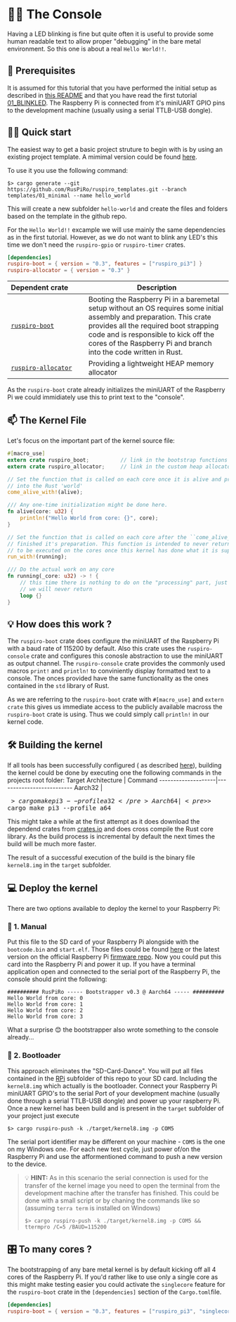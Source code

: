 # :man_teacher: The Console
Having a LED blinking is fine but quite often it is useful to provide some human readable text to
allow proper "debugging" in the bare metal environment. So this one is about a real ``Hello World!!``.

## :ticket: Prerequisites
It is assumed for this tutorial that you have performed the initial setup as described in
[this README](../README.md) and that you have read the first tutorial [01_BLINKLED](../01_BLINKLED/README.md).
The Raspberry Pi is connected from it's miniUART GPIO pins to the development machine (usually using
a serial TTLB-USB dongle).

## :running_woman: Quick start
The easiest way to get a basic project struture to begin with is by using an existing project
template. A mimimal version could be found [here](https://github.com/RusPiRo/ruspiro_templates/tree/templates/01_minimal).

To use it you use the following command:
```
$> cargo generate --git https://github.com/RusPiRo/ruspiro_templates.git --branch templates/01_minimal --name hello_world
```

This will create a new subfolder `hello-world` and create the files and folders based on the template
in the github repo.

For the ``Hello World!!`` excample we will use mainly the same dependencies as in the first tutorial.
However, as we do not want to blink any LED's this time we don't need the `ruspiro-gpio` or
`ruspiro-timer` crates.
```toml
[dependencies]
ruspiro-boot = { version = "0.3", features = ["ruspiro_pi3"] }
ruspiro-allocator = { version = "0.3" }
```

| Dependent&nbsp;crate&nbsp;&nbsp;&nbsp;&nbsp;&nbsp;&nbsp;&nbsp;| Description |
|------------------|-------------|
| [``ruspiro-boot``](https://crates.io/crates/ruspiro-boot) | Booting the Raspberry Pi in a baremetal setup without an OS requires some initial assembly and preparation. This crate provides all the required boot strapping code and is responsible to kick off the cores of the Raspberry Pi and branch into the code written in Rust. |
| [``ruspiro-allocator``](https://crates.io/crates/ruspiro-allocator) | Providing a lightweight HEAP memory allocator |

As the ``ruspiro-boot`` crate already initializes the miniUART of the Raspberry  Pi we could immidiately
use this to print text to the "console". 

## :mailbox: The Kernel File

Let's focus on the important part of the kernel source file:
```rust
#[macro_use]
extern crate ruspiro_boot;          // link in the bootstrap functions
extern crate ruspiro_allocator;     // link in the custom heap allocator

// Set the function that is called on each core once it is alive and prepared to branch
// into the Rust 'world'
come_alive_with!(alive);

/// Any one-time initialization might be done here.
fn alive(core: u32) {
    println!("Hello World from core: {}", core);
}

// Set the function that is called on each core after the ``come_alive_with`` function has
// finished it's preparation. This function is intended to never return as there is nothing
// to be executed on the cores once this kernel has done what it is supposed to
run_with!(running);

/// Do the actual work on any core
fn running(_core: u32) -> ! {
    // this time there is nothing to do on the "processing" part, just ensure
    // we will never return
    loop {}
}
```

## :bulb: How does this work ?
The ``ruspiro-boot`` crate does configure the miniUART of the Raspberry Pi with a baud rate of
115200 by default. Also this crate uses the ``ruspiro-console`` crate and configures this conosle
abstraction to use the miniUART as output channel. The ``ruspiro-console`` crate provides the 
commonly used macros ``print!`` and ``println!`` to conviniently display formatted text to a console.
The onces provided have the same functionality as the ones contained in the ``std`` library of Rust.

As we are referring to the ``ruspiro-boot`` crate with ``#[macro_use]`` and ``extern crate`` this gives
us immediate access to the publicly available macross the ``ruspiro-boot`` crate is using. Thus we
could simply call ``println!`` in our kernel code.

## :hammer_and_wrench: Building the kernel

If all tools has been successfully configured ( as described [here](../README.md)), building the
kernel could be done by executing one the following commands in the projects root folder:
Target Architecture | Command
--------------------|--------------------------
Aarch32             | <pre>$> cargo make pi3 --profile a32</pre> 
Aarch64             | <pre>$> cargo make pi3 --profile a64</pre>

This might take a while at the first attempt as it does download the dependend crates from
[crates.io](https://crates.io) and does cross compile the Rust core library. As the build process is
incremental by default the next times the build will be much more faster.

The result of a successful execution of the build is the binary file ``kernel8.img`` in the ``target``
subfolder.

## :computer: Deploy the kernel
There are two options available to deploy the kernel to your Raspberry Pi:
### :floppy_disk: 1. Manual
Put this file to the SD card of your Raspberry Pi alongside
with the ``bootcode.bin`` and ``start.elf``. Those files could be found [here](../RPi) or the latest
version on the official Raspberry Pi [firmware repo](https://github.com/raspberrypi/firmware/tree/master/boot).
Now you could put this card into the Raspberry Pi and power it up.
If you have a terminal application open and connected to the serial port of the Raspberry Pi, the
console should print the following:
```
########## RusPiRo ----- Bootstrapper v0.3 @ Aarch64 ----- ##########
Hello World from core: 0
Hello World from core: 1
Hello World from core: 2
Hello World from core: 3
```

What a surprise :blush: the bootstrapper also wrote something to the console already...

### :fax: 2. Bootloader
This approach eliminates the "SD-Card-Dance". You will put all files contained in the [RPi](../RPi)
subfolder of this repo to your SD card. Including the ``kernel8.img`` which actually is the bootloader.
Connect your Raspberry Pi miniUART GPIO's to the serial Port of your development machine (usually done
through a serial TTLB-USB dongle) and power up your raspberry Pi.
Once a new kernel has been build and is present in the ``target`` subfolder of your project just execute
```
$> cargo ruspiro-push -k ./target/kernel8.img -p COM5
```
The serial port identifier may be different on your machine - ``COM5`` is the one on my Windows one.
For each new test cycle, just power of/on the Raspberry Pi and use the afformentioned command to push
a new version to the device.

> :bulb: **HINT:** As in this scenario the serial connection is used for the transfer of the kernel
> image you need to open the terminal from the development machine after the transfer has finished.
> This could be done with a small script or by chaning the commands like so (assuming ``terra term``
> is installed on Windows)
> ```
> $> cargo ruspiro-push -k ./target/kernel8.img -p COM5 && ttermpro /C=5 /BAUD=115200
> ```

## :control_knobs: To many cores ?
The bootstrapping of any bare metal kernel is by default kicking off all 4 cores of the Raspberry Pi.
If you'd rather like to use only a single core as this might make testing easier you could activate
the `singlecore` feature for the `ruspiro-boot` crate in the `[dependencies]` section of the
`Cargo.toml`file.
```toml
[dependencies]
ruspiro-boot = { version = "0.3", features = ["ruspiro_pi3", "singlecore"] }
```